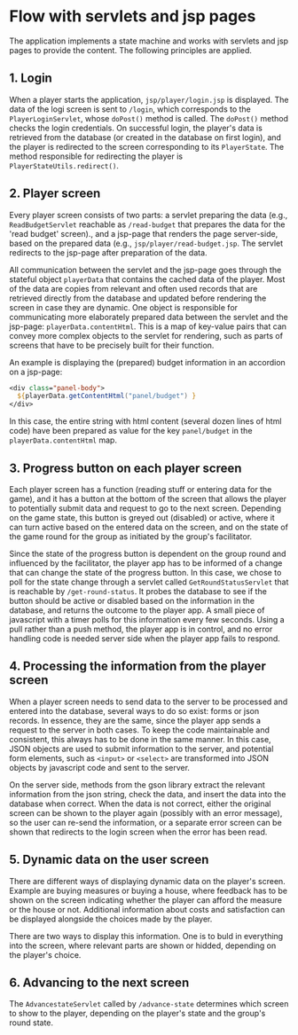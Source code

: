 # Flow with servlets and jsp pages

The application implements a state machine and works with servlets and jsp pages to provide the content. The following principles are applied.


## 1. Login

When a player starts the application, `jsp/player/login.jsp` is displayed. The data of the logi screen is sent to `/login`, which corresponds to the `PlayerLoginServlet`, whose `doPost()` method is called. The `doPost()` method checks the login credentials. On successful login, the player's data is retrieved from the database (or created in the database on first login), and the player is redirected to the screen corresponding to its `PlayerState`. The method responsible for redirecting the player is `PlayerStateUtils.redirect()`. 


## 2. Player screen

Every player screen consists of two parts: a servlet preparing the data (e.g., `ReadBudgetServlet` reachable as `/read-budget` that prepares the data for the 'read budget' screen)., and a jsp-page that renders the page server-side, based on the prepared data (e.g., `jsp/player/read-budget.jsp`. The servlet redirects to the jsp-page after preparation of the data. 

All communication between the servlet and the jsp-page goes through the stateful object `playerData` that contains the cached data of the player. Most of the data are copies from relevant and often used records that are retrieved directly from the database and updated before rendering the screen in case they are dynamic. One object is responsible for communicating more elaborately prepared data between the servlet and the jsp-page: `playerData.contentHtml`. This is a map of key-value pairs that can convey more complex objects to the servlet for rendering, such as parts of screens that have to be precisely built for their function.

An example is displaying the (prepared) budget information in an accordion on a jsp-page:

```jsp
<div class="panel-body">
  ${playerData.getContentHtml("panel/budget") }
</div>
```

In this case, the entire string with html content (several dozen lines of html code) have been prepared as value for the key `panel/budget` in the `playerData.contentHtml` map.


## 3. Progress button on each player screen

Each player screen has a function (reading stuff or entering data for the game), and it has a button at the bottom of the screen that allows the player to potentially submit data and request to go to the next screen. Depending on the game state, this button is greyed out (disabled) or active, where it can turn active based on the entered data on the screen, and on the state of the game round for the group as initiated by the group's facilitator. 

Since the state of the progress button is dependent on the group round and influenced by the facilitator, the player app has to be informed of a change that can change the state of the progress button. In this case, we chose to poll for the state change through a servlet called `GetRoundStatusServlet` that is reachable by `/get-round-status`. It probes the database to see if the button should be active or disabled based on the information in the database, and returns the outcome to the player app. A small piece of javascript with a timer polls for this information every few seconds. Using a pull rather than a push method, the player app is in control, and no error handling code is needed server side when the player app fails to respond.


## 4. Processing the information from the player screen

When a player screen needs to send data to the server to be processed and entered into the database, several ways to do so exist: forms or json records. In essence, they are the same, since the player app sends a request to the server in both cases. To keep the code maintainable and consistent, this always has to be done in the same manner. In this case, JSON objects are used to submit information to the server, and potential form elements, such as `<input>` or `<select>` are transformed into JSON objects by javascript code and sent to the server.

On the server side, methods from the gson library extract the relevant information from the json string, check the data, and insert the data into the database when correct. When the data is not correct, either the original screen can be shown to the player again (possibly with an error message), so the user can re-send the information, or a separate error screen can be shown that redirects to the login screen when the error has been read.


## 5. Dynamic data on the user screen

There are different ways of displaying dynamic data on the player's screen. Example are buying measures or buying a house, where feedback has to be shown on the screen indicating whether the player can afford the measure or the house or not. Additional information about costs and satisfaction can be displayed alongside the choices made by the player. 

There are two ways to display this information. One is to buld in everything into the screen, where relevant parts are shown or hidded, depending on the player's choice. 


## 6. Advancing to the next screen

The `AdvancestateServlet` called by `/advance-state` determines which screen to show to the player, depending on the player's state and the group's round state. 
